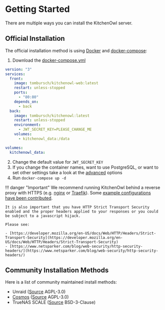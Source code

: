 # Getting Started

There are multiple ways you can install the KitchenOwl server.

## Official Installation

The official installation method is using [Docker](https://docs.docker.com/engine/install/) and [docker-compose](https://docs.docker.com/compose/):

1. Download the [docker-compose.yml](https://github.com/TomBursch/kitchenowl-backend/blob/main/docker-compose.yml)
```yml
version: "3"
services:
  front:
    image: tombursch/kitchenowl-web:latest
    restart: unless-stopped
    ports:
      - "80:80"
    depends_on:
      - back
  back:
    image: tombursch/kitchenowl:latest
    restart: unless-stopped
    environment:
      - JWT_SECRET_KEY=PLEASE_CHANGE_ME
    volumes:
      - kitchenowl_data:/data

volumes:
  kitchenowl_data:
```
2. Change the default value for `JWT_SECRET_KEY`
3. If you change the container names, want to use PostgreSQL, or want to set other settings take a look at the [advanced](advanced.md) options
3. Run `docker-compose up -d`


!!! danger "Important"
    We recommend running KitchenOwl behind a reverse proxy with HTTPS (e.g. [nginx](https://nginx.org/en/docs/http/configuring_https_servers.html) or [Traefik](https://doc.traefik.io/traefik/)). Some [example configurations have been contributed](reverse-proxy.md).

    It is also important that you have HTTP Strict Transport Security enabled and the proper headers applied to your responses or you could be subject to a javascript hijack.

    Please see:

    - [https://developer.mozilla.org/en-US/docs/Web/HTTP/Headers/Strict-Transport-Security](https://developer.mozilla.org/en-US/docs/Web/HTTP/Headers/Strict-Transport-Security)
    - [https://www.netsparker.com/blog/web-security/http-security-headers/](https://www.netsparker.com/blog/web-security/http-security-headers/)

## Community Installation Methods
Here is a list of community maintained install methods:

- Unraid ([Source](https://codeberg.org/HanSolo97/unraid-template-kitchenowl) AGPL-3.0)
- [Cosmos](https://cosmos-cloud.io/proxy#cosmos-ui/market-listing/cosmos-cloud/KitchenOwl) ([Source](https://github.com/azukaar/cosmos-servapps-official/tree/master/servapps/Kitchenowl) AGPL-3.0)
- TrueNAS SCALE ([Source](https://github.com/truecharts/charts/tree/master/charts/stable/kitchenowl) BSD-3-Clause)
